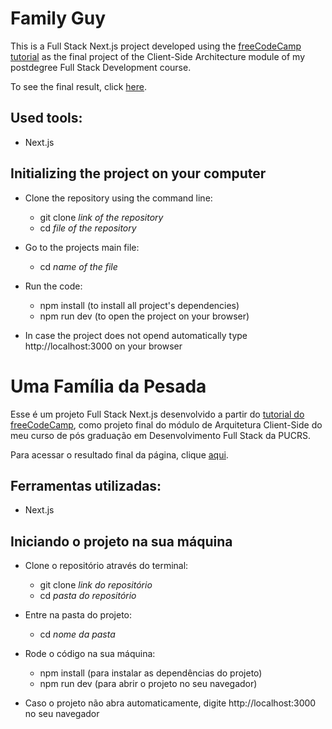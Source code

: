 # Family Guy

This is a Full Stack Next.js project developed using the [freeCodeCamp tutorial](https://www.freecodecamp.org/news/build-a-full-stack-application-with-nextjs/) as the final project of the Client-Side Architecture module of my postdegree Full Stack Development course.

To see the final result, click [here](https://postdegree-client-side-architecture-final-project.vercel.app/).

## Used tools:

* Next.js

## Initializing the project on your computer

- Clone the repository using the command line:
    - git clone *link of the repository*
    - cd *file of the repository*
 
- Go to the projects main file:
    - cd *name of the file*
 
- Run the code:
    - npm install (to install all project's dependencies)
    - npm run dev (to open the project on your browser)
 
* In case the project does not opend automatically type http://localhost:3000 on your browser


#

# Uma Família da Pesada

Esse é um projeto Full Stack Next.js desenvolvido a partir do [tutorial do freeCodeCamp](https://www.freecodecamp.org/news/build-a-full-stack-application-with-nextjs/), como projeto final do módulo de Arquitetura Client-Side do meu curso de pós graduação em Desenvolvimento Full Stack da PUCRS.

Para acessar o resultado final da página, clique [aqui](https://portfolio-alura-ecru-two.vercel.app/).

## Ferramentas utilizadas:

* Next.js

## Iniciando o projeto na sua máquina

- Clone o repositório através do terminal:
    - git clone *link do repositório*
    - cd *pasta do repositório*
 
- Entre na pasta do projeto:
    - cd *nome da pasta*
 
- Rode o código na sua máquina:
    - npm install (para instalar as dependências do projeto)
    - npm run dev (para abrir o projeto no seu navegador)
 
* Caso o projeto não abra automaticamente, digite http://localhost:3000 no seu navegador

